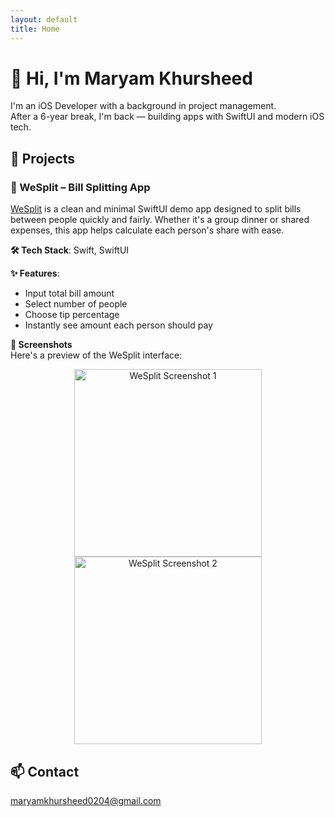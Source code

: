 ```yaml
---
layout: default
title: Home
---
```


# 👋 Hi, I'm Maryam Khursheed

I'm an iOS Developer with a background in project management.  
After a 6-year break, I'm back — building apps with SwiftUI and modern iOS tech.

## 🔧 Projects


### 💸 WeSplit – Bill Splitting App

[WeSplit](https://github.com/dev-maryamkhursheed/WeSplit) is a clean and minimal SwiftUI demo app designed to split bills between people quickly and fairly. Whether it's a group dinner or shared expenses, this app helps calculate each person's share with ease.

**🛠 Tech Stack**: Swift, SwiftUI

**✨ Features**:
- Input total bill amount
- Select number of people
- Choose tip percentage
- Instantly see amount each person should pay

**📸 Screenshots**  
Here's a preview of the WeSplit interface:

<p align="center">
  <img src="WeSplit/WeSplit/Screenshots/1.png" width="300" alt="WeSplit Screenshot 1">
  <img src="WeSplit/WeSplit/Screenshots/2.png" width="300" alt="WeSplit Screenshot 2">
</p>



## 📫 Contact
maryamkhursheed0204@gmail.com

